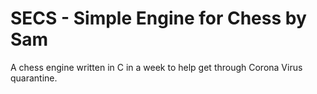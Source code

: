 # SECS - Simple Engine for Chess by Sam
A chess engine written in C in a week to help get through Corona Virus quarantine.
